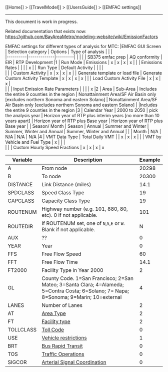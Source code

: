 [[Home]] > [[TravelModel]] > [[UsersGuide]] > [[EMFAC settings]]

***

This document is work in progress. 

Related documentation that exists now: https://github.com/BayAreaMetro/modeling-website/wiki/EmissionFactors

EMFAC settings for different types of analysis for MTC:
|EMFAC GUI Screen |   Selection category |   Options |   Type of analysis |    |    |   
|----------|-------------|---------|
| |    |    |   SB375 emfac prep |   AQ conformity |   EIR |   RTP Development
|1 |   Run Mode |   Emissions |   x |   x |   x |   x
| |    |   Emissions Rates |    |    |    |   x
| |   Run Type |   Default Activity |    |    |    |   
| |    |   Custom Activity |   x |   x |   x |   x
| |   Generate template or load file |   Generate Custom Activity Template |   x |   x |   x |   x
| |    |   Load Custom Activity File |   x |   x |   x |   
| |    |   Input Emission Rate Parameters |    |    |    |   x
|2 |   Area |   Sub-Area |   Includes the entire 9 counties in the region |   Nonattainment Area/SF Air Basin only [excludes northern Sonoma and eastern Solano] |   Nonattainment Area/SF Air Basin only [excludes northern Sonoma and eastern Solano] |   |Includes the entire 9 counties in the region
|3 |   Calendar Year |   2000 to 2050 |   pick the analysis year |   Horizon year of RTP plus interim years [no more than 10 years apart] |   Horizon year of RTP plus Base year |   Horizon year of RTP plus Base year
| |   Season/ Month |   Season |   Annual |   Summer and Winter |   Summer, Winter and Annual |   Summer, Winter and Annual
| |    |   Month |   N/A |   N/A |   N/A |   N/A
|4 |   VMT Data Type |   Total Daily VMT |    |   x |   x |   x
| |    |   VMT by Vehicle and Fuel Type |   x |    |    |   
| |    |   Custom Hourly Speed Fractions |   x |   x |   x |   x





| Variable | Description | Example |
|----------|-------------|---------|
| A | From node | 20298 |
| B | To node | 20300 |
| DISTANCE | Link Distance (miles) | 14.1 |
| SPDCLASS | Speed Class Type | 19 |
| CAPCLASS | Capacity Class Type | 19 |
| ROUTENUM | Highway number (e.g. 101, 880, 80, etc).  0 if not applicable. | 101 |
| ROUTEDIR | If ROUTENUM set, one of `N`,`S`,`E` or `W`.  Blank if not applicable. | N |
| AUX | ?? | 0 |
| YEAR | Year | 0 |
| FFS | Free Flow Speed | 60 |
| FFT | Free Flow Time | 14.1 |
| FT2000 | Facility Type in Year 2000 | 2 |
| GL | County Code. 1=San Francisco; 2=San Mateo; 3=Santa Clara; 4=Alameda; 5=Contra Costa; 6=Solano; 7= Napa; 8=Sonoma; 9=Marin; 10=external | 4 |
| LANES | Number of Lanes | 2 |
| AT | [Area Type](https://github.com/BayAreaMetro/modeling-website/wiki/MasterNetworkLookupTables#area-type-at) | 2 |
| FT | [Facility type](https://github.com/BayAreaMetro/modeling-website/wiki/MasterNetworkLookupTables#facility-type-ft)  | 2 |
| TOLLCLASS | [Toll Code](https://github.com/BayAreaMetro/modeling-website/wiki/MasterNetworkLookupTables#toll-code-tollclass) | 0 |
| USE | [Vehicle restrictions](https://github.com/BayAreaMetro/modeling-website/wiki/MasterNetworkLookupTables#vehicle-restrictions-use) | 1 |
| BRT | [Bus Rapid Transit](https://github.com/BayAreaMetro/modeling-website/wiki/MasterNetworkLookupTables#bus-rapid-transit-brt) | 0 |
| TOS | [Traffic Operations](https://github.com/BayAreaMetro/modeling-website/wiki/MasterNetworkLookupTables#traffic-operations-tos) | 0 |
| SIGCOR | [Arterial Signal Coordination](https://github.com/BayAreaMetro/modeling-website/wiki/MasterNetworkLookupTables#arterial-signal-coordination-sigcor) | 0 |